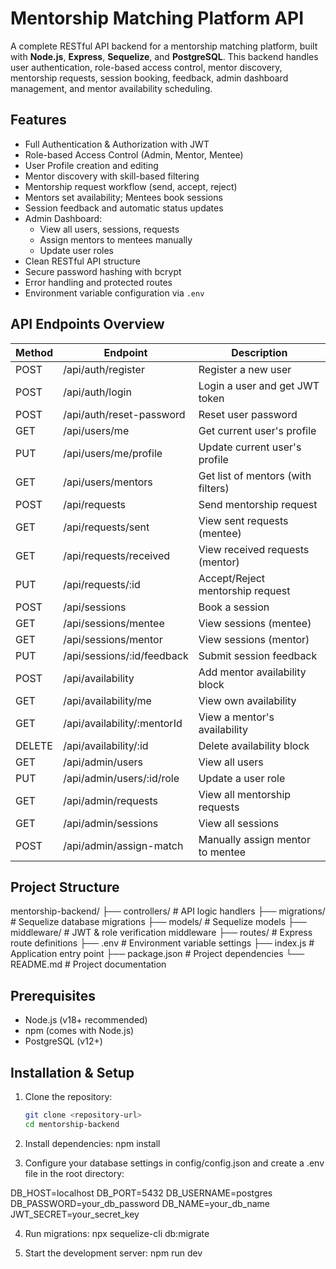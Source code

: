 # Mentorship Matching Platform API

A complete RESTful API backend for a mentorship matching platform, built with **Node.js**, **Express**, **Sequelize**, and **PostgreSQL**. This backend handles user authentication, role-based access control, mentor discovery, mentorship requests, session booking, feedback, admin dashboard management, and mentor availability scheduling.

## Features

- Full Authentication & Authorization with JWT
- Role-based Access Control (Admin, Mentor, Mentee)
- User Profile creation and editing
- Mentor discovery with skill-based filtering
- Mentorship request workflow (send, accept, reject)
- Mentors set availability; Mentees book sessions
- Session feedback and automatic status updates
- Admin Dashboard:
  - View all users, sessions, requests
  - Assign mentors to mentees manually
  - Update user roles
- Clean RESTful API structure
- Secure password hashing with bcrypt
- Error handling and protected routes
- Environment variable configuration via `.env`

## API Endpoints Overview

| Method | Endpoint                           | Description                        |
| ------ | ---------------------------------- | ---------------------------------- |
| POST   | /api/auth/register                 | Register a new user                |
| POST   | /api/auth/login                    | Login a user and get JWT token     |
| POST   | /api/auth/reset-password           | Reset user password                |
| GET    | /api/users/me                      | Get current user's profile         |
| PUT    | /api/users/me/profile              | Update current user's profile      |
| GET    | /api/users/mentors                 | Get list of mentors (with filters) |
| POST   | /api/requests                      | Send mentorship request            |
| GET    | /api/requests/sent                 | View sent requests (mentee)        |
| GET    | /api/requests/received             | View received requests (mentor)    |
| PUT    | /api/requests/:id                  | Accept/Reject mentorship request   |
| POST   | /api/sessions                      | Book a session                     |
| GET    | /api/sessions/mentee               | View sessions (mentee)             |
| GET    | /api/sessions/mentor               | View sessions (mentor)             |
| PUT    | /api/sessions/:id/feedback         | Submit session feedback            |
| POST   | /api/availability                  | Add mentor availability block      |
| GET    | /api/availability/me               | View own availability              |
| GET    | /api/availability/:mentorId        | View a mentor's availability       |
| DELETE | /api/availability/:id              | Delete availability block          |
| GET    | /api/admin/users                   | View all users                     |
| PUT    | /api/admin/users/:id/role          | Update a user role                 |
| GET    | /api/admin/requests                | View all mentorship requests       |
| GET    | /api/admin/sessions                | View all sessions                  |
| POST   | /api/admin/assign-match            | Manually assign mentor to mentee   |

## Project Structure

mentorship-backend/
├── controllers/ # API logic handlers
├── migrations/ # Sequelize database migrations
├── models/ # Sequelize models
├── middleware/ # JWT & role verification middleware
├── routes/ # Express route definitions
├── .env # Environment variable settings
├── index.js # Application entry point
├── package.json # Project dependencies
└── README.md # Project documentation


## Prerequisites

- Node.js (v18+ recommended)
- npm (comes with Node.js)
- PostgreSQL (v12+)

## Installation & Setup

1. Clone the repository:

   ```bash
   git clone <repository-url>
   cd mentorship-backend

2. Install dependencies:
npm install

3. Configure your database settings in config/config.json and create a .env file in the root directory:

DB_HOST=localhost
DB_PORT=5432
DB_USERNAME=postgres
DB_PASSWORD=your_db_password
DB_NAME=your_db_name
JWT_SECRET=your_secret_key

4. Run migrations:
npx sequelize-cli db:migrate

5. Start the development server:
npm run dev